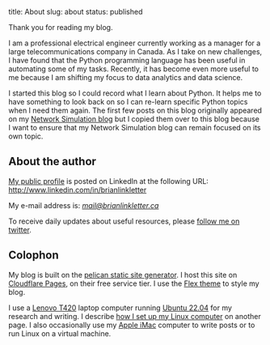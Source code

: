 title: About
slug: about
status: published

Thank you for reading my blog.

I am a professional electrical engineer currently working as a manager for a large telecommunications company in Canada. As I take on new challenges, I have found that the Python programming language has been useful in automating some of my tasks. Recently, it has become even more useful to me because I am shifting my focus to data analytics and data science.

I started this blog so I could record what I learn about Python. It helps me to have something to look back on so I can re-learn specific Python topics when I need them again. The first few posts on this blog originally appeared on my [Network Simulation blog](https://www.brianlinkletter.com/) but I copied them over to this blog because I want to ensure that my Network Simulation blog can remain focused on its own topic.

## About the author

<a href="http://www.linkedin.com/in/brianlinkletter">My public profile</a> is posted on LinkedIn at the following URL: <br><a href="http://www.linkedin.com/in/brianlinkletter">http://www.linkedin.com/in/brianlinkletter</a>

My e-mail address is: *<a href="mailto:mail@brianlinkletter.ca">mail@brianlinkletter.ca</a>*

To receive daily updates about useful resources, please <a href="http://twitter.com/belinkletter" target="_blank" rel="noopener noreferrer">follow me on twitter</a>.

## Colophon

My blog is built on the [pelican static site generator](https://getpelican.com/). I host this site on [Cloudflare Pages](https://pages.cloudflare.com/), on their free service tier. I use the [Flex theme](https://github.com/alexandrevicenzi/Flex) to style my blog.
 
I use a <a href="https://www.brianlinkletter.com/lenovo-thinkpad-t420-another-excellent-inexpensive-linux-laptop/" title="Lenovo T420: now an excellent, inexpensive laptop">Lenovo T420</a> laptop computer running [Ubuntu 22.04](https://ubuntu.com/) for my research and writing. I describe <a href="https://www.brianlinkletter.com/about/my-computer-setup/" title="My computer setup">how I set up my Linux computer</a> on another page. I also occasionally use my [Apple iMac](http://support.apple.com/kb/SP695) computer to write posts or to run Linux on a virtual machine.